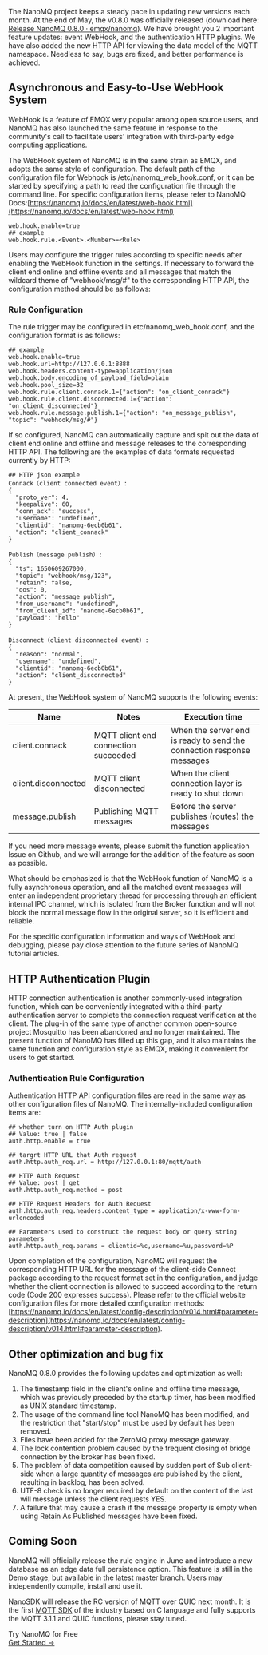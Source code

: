 The NanoMQ project keeps a steady pace in updating new versions each month. At the end of May, the v0.8.0 was officially released (download here: [Release NanoMQ 0.8.0 · emqx/nanomq](https://github.com/emqx/nanomq/releases/tag/0.8.0)). We have brought you 2 important feature updates: event WebHook, and the authentication HTTP plugins. We have also added the new HTTP API for viewing the data model of the MQTT namespace. Needless to say, bugs are fixed, and better performance is achieved.

## **Asynchronous and Easy-to-Use WebHook System**

WebHook is a feature of EMQX very popular among open source users, and NanoMQ has also launched the same feature in response to the community's call to facilitate users' integration with third-party edge computing applications.

The WebHook system of NanoMQ is in the same strain as EMQX, and adopts the same style of configuration. The default path of the configuration file for Webhook is /etc/nanomq_web_hook.conf, or it can be started by specifying a path to read the configuration file through the command line. For specific configuration items, please refer to NanoMQ Docs:[https://nanomq.io/docs/en/latest/web-hook.html](https://nanomq.io/docs/en/latest/web-hook.html)

```
web.hook.enable=true
## example
web.hook.rule.<Event>.<Number>=<Rule>
```

Users may configure the trigger rules according to specific needs after enabling the WebHook function in the settings. If necessary to forward the client end online and offline events and all messages that match the wildcard theme of "webhook/msg/#" to the corresponding HTTP API, the configuration method should be as follows:

### **Rule Configuration**

The rule trigger may be configured in etc/nanomq_web_hook.conf, and the configuration format is as follows:

```
## example
web.hook.enable=true
web.hook.url=http://127.0.0.1:8888
web.hook.headers.content-type=application/json
web.hook.body.encoding_of_payload_field=plain
web.hook.pool_size=32
web.hook.rule.client.connack.1={"action": "on_client_connack"}
web.hook.rule.client.disconnected.1={"action": "on_client_disconnected"}
web.hook.rule.message.publish.1={"action": "on_message_publish", "topic": "webhook/msg/#"}
```

If so configured, NanoMQ can automatically capture and spit out the data of client end online and offline and message releases to the corresponding HTTP API. The following are the examples of data formats requested currently by HTTP:

```
## HTTP json example
Connack（client connected event）:
{
  "proto_ver": 4,
  "keepalive": 60,
  "conn_ack": "success",
  "username": "undefined",
  "clientid": "nanomq-6ecb0b61",
  "action": "client_connack"
}

Publish（message publish）:
{
  "ts": 1650609267000,
  "topic": "webhook/msg/123",
  "retain": false,
  "qos": 0,
  "action": "message_publish",
  "from_username": "undefined",
  "from_client_id": "nanomq-6ecb0b61",
  "payload": "hello"
}

Disconnect（client disconnected event）:
{
  "reason": "normal",
  "username": "undefined",
  "clientid": "nanomq-6ecb0b61",
  "action": "client_disconnected"
}
```

At present, the WebHook system of NanoMQ supports the following events:

| Name                | Notes                                | Execution time                                               |
| ------------------- | ------------------------------------ | ------------------------------------------------------------ |
| client.connack      | MQTT client end connection succeeded | When the server end is ready to send the connection response messages |
| client.disconnected | MQTT client disconnected             | When the client connection layer is ready to shut down       |
| message.publish     | Publishing MQTT messages             | Before the server publishes (routes) the messages            |

If you need more message events, please submit the function application Issue on Github, and we will arrange for the addition of the feature as soon as possible.

What should be emphasized is that the WebHook function of NanoMQ is a fully asynchronous operation, and all the matched event messages will enter an independent proprietary thread for processing through an efficient internal IPC channel, which is isolated from the Broker function and will not block the normal message flow in the original server, so it is efficient and reliable.

For the specific configuration information and ways of WebHook and debugging, please pay close attention to the future series of NanoMQ tutorial articles.

## **HTTP Authentication Plugin**

HTTP connection authentication is another commonly-used integration function, which can be conveniently integrated with a third-party authentication server to complete the connection request verification at the client. The plug-in of the same type of another common open-source project Mosquitto has been abandoned and no longer maintained. The present function of NanoMQ has filled up this gap, and it also maintains the same function and configuration style as EMQX, making it convenient for users to get started.

### **Authentication Rule Configuration**

 Authentication HTTP API configuration files are read in the same way as other configuration files of NanoMQ. The internally-included configuration items are:

```
## whether turn on HTTP Auth plugin
## Value: true | false
auth.http.enable = true

## targrt HTTP URL that Auth request
auth.http.auth_req.url = http://127.0.0.1:80/mqtt/auth

## HTTP Auth Request
## Value: post | get
auth.http.auth_req.method = post

## HTTP Request Headers for Auth Request
auth.http.auth_req.headers.content_type = application/x-www-form-urlencoded

## Parameters used to construct the request body or query string parameters
auth.http.auth_req.params = clientid=%c,username=%u,password=%P
```

Upon completion of the configuration, NanoMQ will request the corresponding HTTP URL for the message of the client-side Connect package according to the request format set in the configuration, and judge whether the client connection is allowed to succeed according to the return code (Code 200 expresses success). Please refer to the official website configuration files for more detailed configuration methods: [https://nanomq.io/docs/en/latest/config-description/v014.html#parameter-description](https://nanomq.io/docs/en/latest/config-description/v014.html#parameter-description).

## Other optimization and bug fix

NanoMQ 0.8.0 provides the following updates and optimization as well:

1. The timestamp field in the client's online and offline time message, which was previously preceded by the startup timer, has been modified as UNIX standard timestamp.
2. The usage of the command line tool NanoMQ has been modified, and the restriction that "start/stop" must be used by default has been removed.
3. Files have been added for the ZeroMQ proxy message gateway.
4. The lock contention problem caused by the frequent closing of bridge connection by the broker has been fixed.
5. The problem of data competition caused by sudden port of Sub client-side when a large quantity of messages are published by the client, resulting in backlog, has been solved.
6. UTF-8 check is no longer required by default on the content of the last will message unless the client requests YES.
7. A failure that may cause a crash if the message property is empty when using Retain As Published messages have been fixed.

## Coming Soon

NanoMQ will officially release the rule engine in June and introduce a new database as an edge data full persistence option. This feature is still in the Demo stage, but available in the latest master branch. Users may independently compile, install and use it.

NanoSDK will release the RC version of MQTT over QUIC next month. It is the first [MQTT SDK](https://www.emqx.com/en/mqtt-client-sdk) of the industry based on C language and fully supports the MQTT 3.1.1 and QUIC functions, please stay tuned.


<section class="promotion">
    <div>
        Try NanoMQ for Free
    </div>
    <a href="https://www.emqx.com/en/try?product=nanomq" class="button is-gradient px-5">Get Started →</a>
</section>
